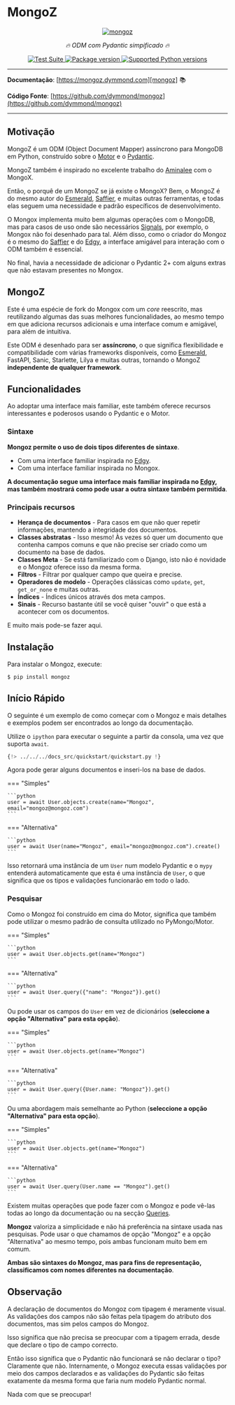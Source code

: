 # MongoZ

<p align="center">
  <a href="https://mongoz.dymmond.com"><img src="https://res.cloudinary.com/tarsild/image/upload/v1695724284/packages/mongoz/nwtcudxmncgoyw4em0th.png" alt='mongoz'></a>
</p>

<p align="center">
    <em>🔥 ODM com Pydantic simpificado 🔥</em>
</p>

<p align="center">
<a href="https://github.com/dymmond/mongoz/workflows/Test%20Suite/badge.svg?event=push&branch=main" target="_blank">
    <img src="https://github.com/dymmond/mongoz/workflows/Test%20Suite/badge.svg?event=push&branch=main" alt="Test Suite">
</a>

<a href="https://pypi.org/project/mongoz" target="_blank">
    <img src="https://img.shields.io/pypi/v/mongoz?color=%2334D058&label=pypi%20package" alt="Package version">
</a>

<a href="https://pypi.org/project/mongoz" target="_blank">
    <img src="https://img.shields.io/pypi/pyversions/mongoz.svg?color=%2334D058" alt="Supported Python versions">
</a>
</p>

---

**Documentação**: [https://mongoz.dymmond.com][mongoz] 📚

**Código Fonte**: [https://github.com/dymmond/mongoz](https://github.com/dymmond/mongoz)

---

## Motivação

MongoZ é um ODM (Object Document Mapper) assíncrono para MongoDB em Python, construído sobre o [Motor][motor] e o [Pydantic][pydantic].

MongoZ também é inspirado no excelente trabalho do [Aminalee](https://aminalaee.dev/mongox/) com o MongoX.

Então, o porquê de um MongoZ se já existe o MongoX? Bem, o MongoZ é do mesmo autor do [Esmerald][esmerald], [Saffier][saffier], e muitas outras ferramentas, e todas elas seguem uma necessidade e padrão específicos de desenvolvimento.

O Mongox implementa muito bem algumas operações com o MongoDB, mas para casos de uso onde são necessários [Signals](./signals.md), por exemplo, o Mongox não foi desenhado para tal. Além disso, como o criador do Mongoz é o mesmo do [Saffier][saffier] e do [Edgy][edgy], a interface amigável para interação com o ODM também é essencial.

No final, havia a necessidade de adicionar o Pydantic 2+ com alguns extras que não estavam presentes no Mongox.

## MongoZ

Este é uma espécie de fork do Mongox com um *core* reescrito, mas reutilizando algumas das suas melhores funcionalidades, ao mesmo tempo em que adiciona recursos adicionais e uma interface comum e amigável, para além de intuitiva.

Este ODM é desenhado para ser **assíncrono**, o que significa flexibilidade e compatibilidade com várias frameworks disponíveis, como [Esmerald][esmerald], FastAPI, Sanic, Starlette, Lilya e muitas outras, tornando o MongoZ **independente de qualquer framework**.


## Funcionalidades

Ao adoptar uma interface mais familiar, este também oferece recursos interessantes e poderosos usando o Pydantic e o Motor.

### Sintaxe

**Mongoz permite o uso de dois tipos diferentes de sintaxe**.

* Com uma interface familiar inspirada no [Edgy][edgy].
* Com uma interface familiar inspirada no Mongox.

**A documentação segue uma interface mais familiar inspirada no [Edgy][edgy], mas também mostrará**
**como pode usar a outra sintaxe também permitida**.

### Principais recursos

* **Herança de documentos** - Para casos em que não quer repetir informações, mantendo a integridade dos documentos.
* **Classes abstratas** - Isso mesmo! Às vezes só quer um documento que contenha campos comuns e que não precise ser criado como um documento na base de dados.
* **Classes Meta** - Se está familiarizado com o Django, isto não é novidade e o Mongoz oferece isso da mesma forma.
* **Filtros** - Filtrar por qualquer campo que queira e precise.
* **Operadores de modelo** - Operações clássicas como `update`, `get`, `get_or_none` e muitas outras.
* **Índices** - Índices únicos através dos meta campos.
* **Sinais** - Recurso bastante útil se você quiser "ouvir" o que está a acontecer com os documentos.

E muito mais pode-se fazer aqui.

## Instalação

Para instalar o Mongoz, execute:

```shell
$ pip install mongoz
```


## Início Rápido

O seguinte é um exemplo de como começar com o Mongoz e mais detalhes e exemplos podem ser encontrados ao longo da documentação.

Utilize o `ipython` para executar o seguinte a partir da consola, uma vez que suporta `await`.

```python
{!> ../../../docs_src/quickstart/quickstart.py !}
```

Agora pode gerar alguns documentos e inseri-los na base de dados.

=== "Simples"

    ```python
    user = await User.objects.create(name="Mongoz", email="mongoz@mongoz.com")
    ```

=== "Alternativa"

    ```python
    user = await User(name="Mongoz", email="mongoz@mongoz.com").create()
    ```

Isso retornará uma instância de um `User` num modelo Pydantic e o `mypy` entenderá automaticamente que esta é uma instância de `User`, o que significa que os tipos e validações funcionarão em todo o lado.

### Pesquisar

Como o Mongoz foi construído em cima do Motor, significa que também pode utilizar o mesmo padrão de consulta utilizado no PyMongo/Motor.

=== "Simples"

    ```python
    user = await User.objects.get(name="Mongoz")
    ```

=== "Alternativa"

    ```python
    user = await User.query({"name": "Mongoz"}).get()
    ```

Ou pode usar os campos do `User` em vez de dicionários (**seleccione a opção "Alternativa" para esta opção**).

=== "Simples"

    ```python
    user = await User.objects.get(name="Mongoz")
    ```

=== "Alternativa"

    ```python
    user = await User.query({User.name: "Mongoz"}).get()
    ```

Ou uma abordagem mais semelhante ao Python (**seleccione a opção "Alternativa" para esta opção**).

=== "Simples"

    ```python
    user = await User.objects.get(name="Mongoz")
    ```

=== "Alternativa"

    ```python
    user = await User.query(User.name == "Mongoz").get()
    ```

Existem muitas operações que pode fazer com o Mongoz e pode vê-las todas ao longo da documentação ou na secção [Queries](./queries.md).

**Mongoz** valoriza a simplicidade e não há preferência na sintaxe usada nas pesquisas.
Pode usar o que chamamos de opção "Mongoz" e a opção "Alternativa" ao mesmo tempo, pois ambas funcionam muito bem em comum.

**Ambas são sintaxes do Mongoz, mas para fins de representação, classificamos com nomes diferentes na documentação**.

## Observação

A declaração de documentos do Mongoz com tipagem é meramente visual. As validações dos campos não são feitas pela tipagem do atributo dos documentos, mas sim pelos campos do Mongoz.

Isso significa que não precisa se preocupar com a tipagem errada, desde que declare o tipo de campo correcto.

Então isso significa que o Pydantic não funcionará se não declarar o tipo? Claramente que não.
Internamente, o Mongoz executa essas validações por meio dos campos declarados e as validações do Pydantic são feitas exatamente da mesma forma que faria num modelo Pydantic normal.

Nada com que se preocupar!

[mongoz]: https://mongoz.dymmond.com
[motor]: https://github.com/mongodb/motor
[pydantic]: https://pydantic.dev/
[mongoz]: https://mongoz.dymmond.com
[saffier]: https://saffier.tarsild.io
[edgy]: https://edgy.tarsild.io
[esmerald]: https://esmerald.dev

